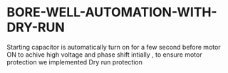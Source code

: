 # BORE-WELL-AUTOMATION-WITH-DRY-RUN
Starting capacitor is automatically turn on for a few second before motor ON to achive high voltage and phase shift intially , to ensure motor protection we implemented Dry run protection
